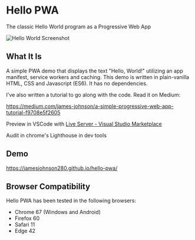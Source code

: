 # Hello PWA
The classic Hello World program as a Progressive Web App

![Hello World Screenshot](./screenshot.jpg "Hello World Screenshot")

## What It Is

A simple PWA demo that displays the text "Hello, World!" utilizing an app manifest, service workers and caching. This demo is written in plain-vanilla HTML, CSS and Javascript (ES6). It has no dependencies.

I've also written a tutorial to go along with the code. Read it on Medium:

https://medium.com/james-johnson/a-simple-progressive-web-app-tutorial-f9708e5f2605

Preview in VSCode with [Live Server - Visual Studio Marketplace](https://marketplace.visualstudio.com/items?itemName=ritwickdey.LiveServer)

Audit in chrome's Lighthouse in dev tools

## Demo

https://jamesjohnson280.github.io/hello-pwa/

## Browser Compatibility

Hello PWA has been tested in the following browsers:

* Chrome 67 (Windows and Android)
* Firefox 60
* Safari 11
* Edge 42
